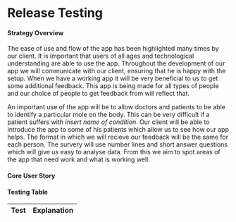 # Release Testing

#### Strategy Overview
The ease of use and flow of the app has been highlighted many times by our client. It is important that users of all ages and technological understanding are able to use the app. Throughout the development of our app we will communicate with our client, ensuring that he is happy with the setup. When we have a working app it will be very beneficial to us to get some additional feedback. This app is being made for all types of people and our choice of people to get feedback from will reflect that.

An important use of the app will be to allow doctors and patients to be able to identify a particular mole on the body. This can be very difficult if a patient suffers with *insert name of condition*. Our client will be able to introduce the app to some of his patients which allow us to see how our app helps. The format in which we will recieve our feedback will be the same for each person. The survery will use number lines and short answer questions which will give us easy to analyse data. From this we aim to spot areas of the app that need work and what is working well. 

#### Core User Story

#### Testing Table
Test | Explanation
-----|------------
